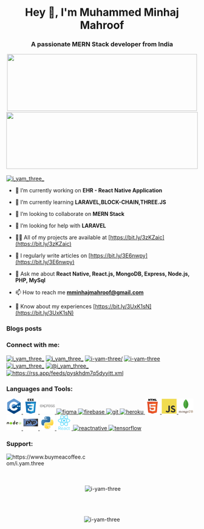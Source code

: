 <h1 align="center">Hey 👋, I'm Muhammed Minhaj Mahroof</h1>
<h3 align="center">A passionate MERN Stack developer from India</h3>
<p align="center">
<img src="https://i.ibb.co/mc94Bby/preview-fontget.png" width="500" height="150">
<img src="https://raw.githubusercontent.com/matfantinel/matfantinel/master/waves.svg" width="100%" height="150">
</p>
<p align="left"> <a href="https://twitter.com/i_yam_three_" target="blank"><img src="https://img.shields.io/twitter/follow/i_yam_three_?logo=twitter&style=for-the-badge" alt="i_yam_three_" /></a> </p>

- 🔭 I’m currently working on **EHR - React Native Application**

- 🌱 I’m currently learning **LARAVEL,BLOCK-CHAIN,THREE.JS**

- 👯 I’m looking to collaborate on **MERN Stack**

- 🤝 I’m looking for help with **LARAVEL**

- 👨‍💻 All of my projects are available at [https://bit.ly/3zKZaic](https://bit.ly/3zKZaic)

- 📝 I regularly write articles on [https://bit.ly/3E6nwpy](https://bit.ly/3E6nwpy)

- 💬 Ask me about **React Native, React.js, MongoDB, Express, Node.js, PHP, MySql**

- 📫 How to reach me **mminhajmahroof@gmail.com**

- 📄 Know about my experiences [https://bit.ly/3UxK1sN](https://bit.ly/3UxK1sN)

### Blogs posts
<!-- BLOG-POST-LIST:START -->
<!-- BLOG-POST-LIST:END -->

<h3 align="left">Connect with me:</h3>
<p align="left">
<a href="https://dev.to/i_yam_three_" target="blank"><img align="center" src="https://raw.githubusercontent.com/rahuldkjain/github-profile-readme-generator/master/src/images/icons/Social/devto.svg" alt="i_yam_three_" height="30" width="40" /></a>
<a href="https://twitter.com/i_yam_three_" target="blank"><img align="center" src="https://raw.githubusercontent.com/rahuldkjain/github-profile-readme-generator/master/src/images/icons/Social/twitter.svg" alt="i_yam_three_" height="30" width="40" /></a>
<a href="https://linkedin.com/in/i-yam-three/" target="blank"><img align="center" src="https://raw.githubusercontent.com/rahuldkjain/github-profile-readme-generator/master/src/images/icons/Social/linked-in-alt.svg" alt="i-yam-three/" height="30" width="40" /></a>
<a href="https://fb.com/i-yam-three" target="blank"><img align="center" src="https://raw.githubusercontent.com/rahuldkjain/github-profile-readme-generator/master/src/images/icons/Social/facebook.svg" alt="i-yam-three" height="30" width="40" /></a>
<a href="https://instagram.com/i_yam_three_" target="blank"><img align="center" src="https://raw.githubusercontent.com/rahuldkjain/github-profile-readme-generator/master/src/images/icons/Social/instagram.svg" alt="i_yam_three_" height="30" width="40" /></a>
<a href="https://medium.com/@i_yam_three_" target="blank"><img align="center" src="https://raw.githubusercontent.com/rahuldkjain/github-profile-readme-generator/master/src/images/icons/Social/medium.svg" alt="@i_yam_three_" height="30" width="40" /></a>
<a href="/https://rss.app/feeds/pyskhdm7q5dyyitt.xml" target="blank"><img align="center" src="https://raw.githubusercontent.com/rahuldkjain/github-profile-readme-generator/master/src/images/icons/Social/rss.svg" alt="https://rss.app/feeds/pyskhdm7q5dyyitt.xml" height="30" width="40" /></a>
</p>

<h3 align="left">Languages and Tools:</h3>
<p align="left"> <a href="https://www.w3schools.com/cpp/" target="_blank" rel="noreferrer"> <img src="https://raw.githubusercontent.com/devicons/devicon/master/icons/cplusplus/cplusplus-original.svg" alt="cplusplus" width="40" height="40"/> </a> <a href="https://www.w3schools.com/css/" target="_blank" rel="noreferrer"> <img src="https://raw.githubusercontent.com/devicons/devicon/master/icons/css3/css3-original-wordmark.svg" alt="css3" width="40" height="40"/> </a> <a href="https://expressjs.com" target="_blank" rel="noreferrer"> <img src="https://raw.githubusercontent.com/devicons/devicon/master/icons/express/express-original-wordmark.svg" alt="express" width="40" height="40"/> </a> <a href="https://www.figma.com/" target="_blank" rel="noreferrer"> <img src="https://www.vectorlogo.zone/logos/figma/figma-icon.svg" alt="figma" width="40" height="40"/> </a> <a href="https://firebase.google.com/" target="_blank" rel="noreferrer"> <img src="https://www.vectorlogo.zone/logos/firebase/firebase-icon.svg" alt="firebase" width="40" height="40"/> </a> <a href="https://git-scm.com/" target="_blank" rel="noreferrer"> <img src="https://www.vectorlogo.zone/logos/git-scm/git-scm-icon.svg" alt="git" width="40" height="40"/> </a> <a href="https://heroku.com" target="_blank" rel="noreferrer"> <img src="https://www.vectorlogo.zone/logos/heroku/heroku-icon.svg" alt="heroku" width="40" height="40"/> </a> <a href="https://www.w3.org/html/" target="_blank" rel="noreferrer"> <img src="https://raw.githubusercontent.com/devicons/devicon/master/icons/html5/html5-original-wordmark.svg" alt="html5" width="40" height="40"/> </a> <a href="https://developer.mozilla.org/en-US/docs/Web/JavaScript" target="_blank" rel="noreferrer"> <img src="https://raw.githubusercontent.com/devicons/devicon/master/icons/javascript/javascript-original.svg" alt="javascript" width="40" height="40"/> </a> <a href="https://www.mongodb.com/" target="_blank" rel="noreferrer"> <img src="https://raw.githubusercontent.com/devicons/devicon/master/icons/mongodb/mongodb-original-wordmark.svg" alt="mongodb" width="40" height="40"/> </a> <a href="https://nodejs.org" target="_blank" rel="noreferrer"> <img src="https://raw.githubusercontent.com/devicons/devicon/master/icons/nodejs/nodejs-original-wordmark.svg" alt="nodejs" width="40" height="40"/> </a> <a href="https://www.php.net" target="_blank" rel="noreferrer"> <img src="https://raw.githubusercontent.com/devicons/devicon/master/icons/php/php-original.svg" alt="php" width="40" height="40"/> </a> <a href="https://www.python.org" target="_blank" rel="noreferrer"> <img src="https://raw.githubusercontent.com/devicons/devicon/master/icons/python/python-original.svg" alt="python" width="40" height="40"/> </a> <a href="https://reactjs.org/" target="_blank" rel="noreferrer"> <img src="https://raw.githubusercontent.com/devicons/devicon/master/icons/react/react-original-wordmark.svg" alt="react" width="40" height="40"/> </a> <a href="https://reactnative.dev/" target="_blank" rel="noreferrer"> <img src="https://reactnative.dev/img/header_logo.svg" alt="reactnative" width="40" height="40"/> </a> <a href="https://www.tensorflow.org" target="_blank" rel="noreferrer"> <img src="https://www.vectorlogo.zone/logos/tensorflow/tensorflow-icon.svg" alt="tensorflow" width="40" height="40"/> </a> </p>

<h3 align="left">Support:</h3>
<p><a href="https://www.buymeacoffee.com/https://www.buymeacoffee.com/i.yam.three"> <img align="left" src="https://cdn.buymeacoffee.com/buttons/v2/default-yellow.png" height="50" width="210" alt="https://www.buymeacoffee.com/i.yam.three" /></a></p><br><br>
<br><br>
<p align="center">&nbsp;<img align="center" src="https://github-readme-stats.vercel.app/api?username=i-yam-three&show_icons=true&locale=en" alt="i-yam-three" /></p>
<br><br>
<p align="center"><img align="center" src="https://github-readme-streak-stats.herokuapp.com/?user=i-yam-three&" alt="i-yam-three" /></p>

